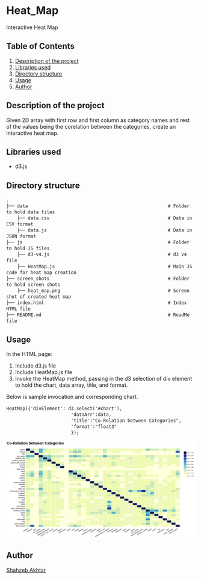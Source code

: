 # Heat_Map
Interactive Heat Map


## Table of Contents
<ol>
   <li><a href="#head1"> Description of the project</a>
   <li><a href="#head2"> Libraries used </a>
   <li><a href="#head3"> Directory structure </a>
   <li><a href="#head4"> Usage </a>
   <li><a href="#head5"> Author </a>
</ol>



<h2 id="head1"> Description of the project </h2>
Given 2D array with first row and first column as category names and rest of the values being the corelation between the categories, create an interactive heat map.

<h2 id="head2"> Libraries used </h2>

<ul>
 <li> d3.js
</ul>

<h2 id="head3"> Directory structure </h2>

```
.
├── data                                                    # Folder to hold data files
    ├── data.csv                                            # Data in CSV format
    ├── data.js                                             # Data in JSON format
├── js                                                      # Folder to hold JS files
    ├── d3-v4.js                                            # d3 v4 file
    ├── HeatMap.js                                          # Main JS code for heat map creation
├── screen_shots                                            # Folder to hold screen shots
    ├── heat_map.png                                        # Screen shot of created heat map
├── index.html                                              # Index HTML file
├── README.md                                               # ReadMe file

```

<h2 id="head4"> Usage </h2>

In the HTML page:
1. Include d3.js file
2. Include HeatMap.js file
3. Invoke the HeatMap method, passing in the d3 selection of div element to hold the chart, data array, title, and format.

Below is sample invocation and corresponding chart.

```
HeatMap({'divElement': d3.select('#chart'), 
						'dataArr':data, 
						'title':"Co-Relation between Categories",
						'format':"float3"
						});
```

![heat_map](screen_shots/heat_map.png)

<h2 id="head5"> Author </h2>

[Shahzeb Akhtar](https://www.linkedin.com/in/shahzebakhtar/)
